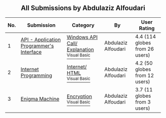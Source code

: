 ﻿<div align="center">

## All Submissions by Abdulaziz Alfoudari

</div>

No.  | Submission | Category | By   | User Rating
---- | ---------- | -------- | ---- | -----------
1 | [API \- Application Programmer's Interface<br />](https://github.com/Planet-Source-Code/abdulaziz-alfoudari-api-application-programmer-s-interface__1-31321) | [Windows API Call/ Explanation<br /><sup>Visual Basic</sup>](../ByCategory/windows-api-call-explanation__1-39.md) | Abdulaziz Alfoudari | 4.4 (114 globes from 26 users)
2 | [Internet Programming<br />](https://github.com/Planet-Source-Code/abdulaziz-alfoudari-internet-programming__1-31310) | [Internet/ HTML<br /><sup>Visual Basic</sup>](../ByCategory/internet-html__1-34.md) | Abdulaziz Alfoudari | 4.2 (50 globes from 12 users)
3 | [Enigma Machine<br />](https://github.com/Planet-Source-Code/abdulaziz-alfoudari-enigma-machine__1-31269) | [Encryption<br /><sup>Visual Basic</sup>](../ByCategory/encryption__1-48.md) | Abdulaziz Alfoudari | 3.7 (11 globes from 3 users)
